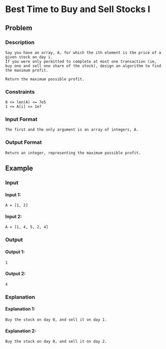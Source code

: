 # Best Time to Buy and Sell Stocks I

## Problem

### Description

    Say you have an array, A, for which the ith element is the price of a given stock on day i.
    If you were only permitted to complete at most one transaction (ie, buy one and sell one share of the stock), design an algorithm to find the maximum profit.

    Return the maximum possible profit.

### Constraints

    0 <= len(A) <= 7e5
    1 <= A[i] <= 1e7

### Input Format

    The first and the only argument is an array of integers, A.

### Output Format

    Return an integer, representing the maximum possible profit.

## Example

### Input

#### Input 1:

    A = [1, 2]

#### Input 2:

    A = [1, 4, 5, 2, 4]

### Output

#### Output 1:

    1

#### Output 2:

    4

### Explanation

#### Explanation 1:

    Buy the stock on day 0, and sell it on day 1.

#### Explanation 2:

    Buy the stock on day 0, and sell it on day 2.
